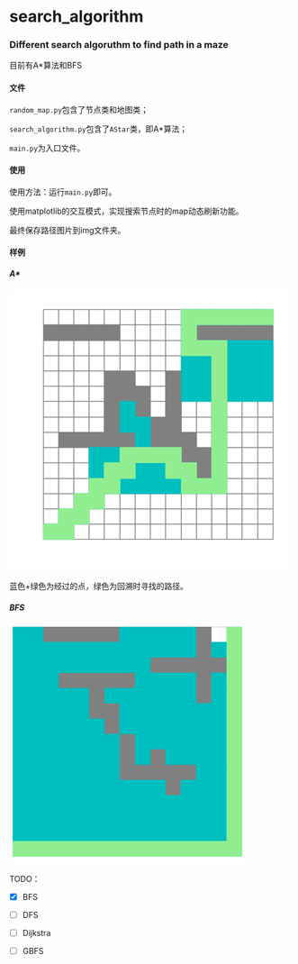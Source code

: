 # search_algorithm
### Different search algoruthm to find path in a maze

目前有A*算法和BFS



#### 文件

`random_map.py`包含了节点类和地图类；

`search_algorithm.py`包含了`AStar`类，即A*算法；

`main.py`为入口文件。



#### 使用

使用方法：运行`main.py`即可。

使用matplotlib的交互模式，实现搜索节点时的map动态刷新功能。

最终保存路径图片到img文件夹。



#### 样例

##### A*

<img src="img/AStar.png" alt="A*示例" style="zoom:100%;" />

蓝色+绿色为经过的点，绿色为回溯时寻找的路径。

##### BFS

<img src="img/BFS.png" alt="A*示例" style="zoom:70%;" />



TODO：

- [x] BFS
- [ ] DFS
- [ ] Dijkstra
- [ ] GBFS

